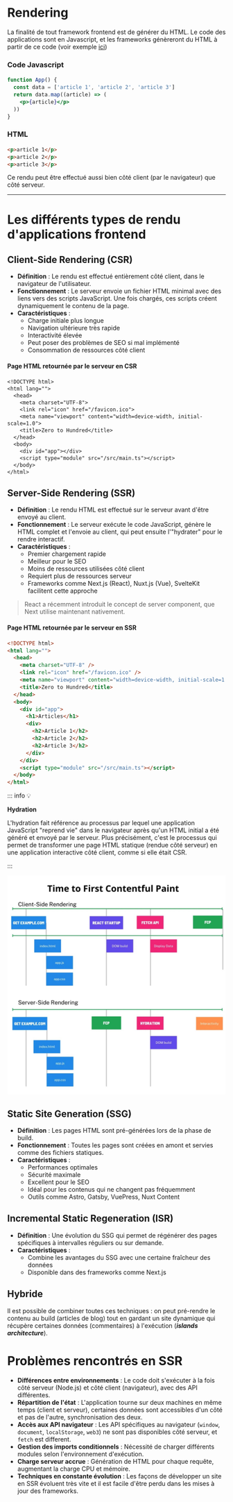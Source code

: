 # Rendering

La finalité de tout framework frontend est de générer du HTML. Le code des applications sont en Javascript, et les frameworks génèreront du HTML à partir de ce code (voir exemple [ici](https://github.com/facebook/create-react-app/blob/main/packages/cra-template/template/src/index.js))

### Code Javascript
```jsx
function App() {
  const data = ['article 1', 'article 2', 'article 3']
  return data.map((article) => (
    <p>{article}</p>
  ))
}
```

### HTML
```html
<p>article 1</p>
<p>article 2</p>
<p>article 3</p>
```

Ce rendu peut être effectué aussi bien côté client (par le navigateur) que côté serveur.

---- 

# Les différents types de rendu d'applications frontend

## Client-Side Rendering (CSR)

- **Définition** : Le rendu est effectué entièrement côté client, dans le navigateur de l'utilisateur.
- **Fonctionnement** : Le serveur envoie un fichier HTML minimal avec des liens vers des scripts JavaScript. Une fois chargés, ces scripts créent dynamiquement le contenu de la page.
- **Caractéristiques** :
  - Charge initiale plus longue
  - Navigation ultérieure très rapide
  - Interactivité élevée
  - Peut poser des problèmes de SEO si mal implémenté
  - Consommation de ressources côté client

#### Page HTML retournée par le serveur en CSR

```tsx
<!DOCTYPE html>
<html lang="">
  <head>
    <meta charset="UTF-8">
    <link rel="icon" href="/favicon.ico">
    <meta name="viewport" content="width=device-width, initial-scale=1.0">
    <title>Zero to Hundred</title>
  </head>
  <body>
    <div id="app"></div>
    <script type="module" src="/src/main.ts"></script>
  </body>
</html>
```

## Server-Side Rendering (SSR)

- **Définition** : Le rendu HTML est effectué sur le serveur avant d'être envoyé au client.
- **Fonctionnement** : Le serveur exécute le code JavaScript, génère le HTML complet et l'envoie au client, qui peut ensuite l'"hydrater" pour le rendre interactif.
- **Caractéristiques** :
  - Premier chargement rapide
  - Meilleur pour le SEO
  - Moins de ressources utilisées côté client
  - Requiert plus de ressources serveur
  - Frameworks comme Next.js (React), Nuxt.js (Vue), SvelteKit facilitent cette approche

> React a récemment introduit le concept de server component, que Next utilise maintenant nativement.

#### Page HTML retournée par le serveur en SSR

```html
<!DOCTYPE html>
<html lang="">
  <head>
    <meta charset="UTF-8" />
    <link rel="icon" href="/favicon.ico" />
    <meta name="viewport" content="width=device-width, initial-scale=1.0" />
    <title>Zero to Hundred</title>
  </head>
  <body>
    <div id="app">
      <h1>Articles</h1>
      <div>
        <h2>Article 1</h2>
        <h2>Article 2</h2>
        <h2>Article 3</h2>
      </div>
    </div>
    <script type="module" src="/src/main.ts"></script>
  </body>
</html>
```

::: info 💡

**Hydration**

L'hydration fait référence au processus par lequel une application JavaScript "reprend vie" dans le navigateur après qu'un HTML initial a été généré et envoyé par le serveur. Plus précisément, c'est le processus qui permet de transformer une page HTML statique (rendue côté serveur) en une application interactive côté client, comme si elle était CSR.

:::

![GET example.com (1).png](assets/fcp.jpg)

## Static Site Generation (SSG)

- **Définition** : Les pages HTML sont pré-générées lors de la phase de build.
- **Fonctionnement** : Toutes les pages sont créées en amont et servies comme des fichiers statiques.
- **Caractéristiques** :
  - Performances optimales
  - Sécurité maximale
  - Excellent pour le SEO
  - Idéal pour les contenus qui ne changent pas fréquemment
  - Outils comme Astro, Gatsby, VuePress, Nuxt Content

## Incremental Static Regeneration (ISR)

- **Définition** : Une évolution du SSG qui permet de régénérer des pages spécifiques à intervalles réguliers ou sur demande.
- **Caractéristiques** :
  - Combine les avantages du SSG avec une certaine fraîcheur des données
  - Disponible dans des frameworks comme Next.js

## Hybride

Il est possible de combiner toutes ces techniques : on peut pré-rendre le contenu au build (articles de blog) tout en gardant un site dynamique qui récupère certaines données (commentaires) à l'exécution (**_islands architecture_**).

# Problèmes rencontrés en SSR

- **Différences entre environnements** : Le code doit s'exécuter à la fois côté serveur (Node.js) et côté client (navigateur), avec des API différentes.
- **Répartition de l'état** : L'application tourne sur deux machines en même temps (client et serveur), certaines données sont accessibles d'un côté et pas de l'autre, synchronisation des deux.
- **Accès aux API navigateur** : Les API spécifiques au navigateur (`window`, `document`, `localStorage`, `web3`) ne sont pas disponibles côté serveur, et `fetch` est different.
- **Gestion des imports conditionnels** : Nécessité de charger différents modules selon l'environnement d'exécution.
- **Charge serveur accrue** : Génération de HTML pour chaque requête, augmentant la charge CPU et mémoire.
- **Techniques en constante évolution** : Les façons de développer un site en SSR évoluent très vite et il est facile d'être perdu dans les mises à jour des frameworks.
